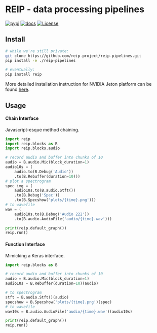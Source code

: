 # REIP - data processing pipelines

[![pypi](https://badge.fury.io/py/reip.svg)](https://pypi.python.org/pypi/reip/)
[![docs](https://readthedocs.org/projects/reip-pipelines/badge/?version=latest)](http://reip-pipelines.readthedocs.io/?badge=latest)
[![License](https://img.shields.io/pypi/l/reip.svg)](https://github.com/reip-project/reip/blob/master/LICENSE.md)
<!-- ![tests](https://github.com/beasteers/pathtrees/actions/workflows/ci.yaml/badge.svg) -->

## Install

```bash
# while we're still private:
git clone https://github.com/reip-project/reip-pipelines.git
pip install -e ./reip-pipelines

# eventually:
pip install reip
```

More detailed installation instruction for NVIDIA Jeton platform can be found [here](Installation.md).

## Usage


#### Chain Interface
Javascript-esque method chaining.
```python
import reip
import reip.blocks as B
import reip.blocks.audio

# record audio and buffer into chunks of 10
audio = B.audio.Mic(block_duration=1)
audio10s = (
    audio.to(B.Debug('Audio'))
    .to(B.Rebuffer(duration=10)))
# plot a spectrogram
spec_img = (
    audio10s.to(B.audio.Stft())
    .to(B.Debug('Spec'))
    .to(B.Specshow('plots/{time}.png')))
# to wavefile
wav = (
    audio10s.to(B.Debug('Audio 222'))
    .to(B.audio.AudioFile('audio/{time}.wav')))

print(reip.default_graph())
reip.run()

```

#### Function Interface
Mimicking a Keras interface.
```python
import reip.blocks as B

# record audio and buffer into chunks of 10
audio = B.audio.Mic(block_duration=1)
audio10s = B.Rebuffer(duration=10)(audio)

# to spectrogram
stft = B.audio.Stft()(audio)
specshow = B.Specshow('plots/{time}.png')(spec)
# to wavefile
wav10s = B.audio.AudioFile('audio/{time}.wav')(audio10s)

print(reip.default_graph())
reip.run()

```

<!-- ## Concepts

### Block
A block is an isolated piece of computation that takes a variable number of inputs and a metadata dictionary (`(*Xs, meta={})`) and returns a variable number of outputs and a metadata dictionary `([X], {})`.

Like Tensorflow, there is a graph definition stage, and a graph execution stage.

All blocks exist as separate threads and pass data in between each other using queues.

These threads can either be run on the current process (the top-level default graph) or on a separate process (a Task).

If they are run in a separate process, the data is serialized using `pyarrow` and is passed to the other process using a Plasma Object Store.

#### Building your own Blocks

```python

class Custom(reip.Block):
    def init(self):
        '''Initialize the block.

        __init__ is called during graph execution.
        This function is for initialization that you
        don't want to have to pickle to send to
        another task.
        '''

    def process(self, *Xs, meta=None):
        '''The main processing code that gets called with
        every input added to the queue.

        For now, it should return a tuple of a list
        (data buffers, e.g. numpy arrays or strings)
        and a dictionary of any metadata you might want
        to pass to the next block.
        '''
        return Xs, meta

    def finish(self):
        '''Any cleanup that you want to do.'''

``` -->


<!-- ### Graph
A collection of blocks that operate together.

Here's how graph contexts work.

```python
import reip

# you always start with a default graph.
top_graph = reip.default_graph()

print(top_graph)
# [~Graph (0 children) ~]

# create some block, it get's automatically
# added to the default graph.
reip.blocks.Debug()

# the block automatically shows up 'o'
print(top_graph)
# [~Graph (1 children)
#     [Block(4363961616): Debug (1 in, 1 out)]~]


# create a nested graph and set as default within
# the context. New blocks will be added  to this
# graph.
with reip.Graph() as g:
    reip.blocks.Csv()
    print(g)
    # [~Graph (1 children)
    #     [Block(5007675152): Csv (1 in, 1 out)]~]

# the graph `g` is added to the top graph. ^-^
print(top_graph)
# [~Graph (2 children)
#     [Block(4363961616): Debug (1 in, 1 out)]
#     [~Graph (1 children)
#         [Block(5007675152): Csv (1 in, 1 out)]~]~]


# create a separate graph (by setting graph=False).
# this will not be added to the top graph.
with reip.Graph(graph=False) as separate_graph:  
    reip.blocks.TarGz()
    print(separate_graph)
    # [~Graph (1 children)
    #     [Block(4687358032): TarGz (1 in, 1 out)]~]

# pass separate_graph into a block.
reip.blocks.Interval(graph=separate_graph)

# it gets added to separate_graph, not the default.
print(separate_graph)
# [~Graph (2 children)
#     [Block(4432609104): TarGz (1 in, 1 out)]
#     [Block(4391746128): Interval (0 in, 1 out)]~]

# separate_graph is not here. x.x
print(top_graph)
# [~Graph (2 children)
#     [Block(4363961616): Debug (1 in, 1 out)]
#     [~Graph (1 children)
#         [Block(5007675152): Csv (1 in, 1 out)]~]~]
```
And you can modify the default without using contexts.
```python
# after exiting the `with` context the previous
# default is set.
assert reip.default_graph() is top_graph

# but you can change the default like this too
separate_graph.as_default()
assert reip.default_graph() is separate_graph

# and reset it back.
separate_graph.restore_previous()
assert reip.default_graph() is top_graph

```

```python


``` -->


<!-- ### Task
A Task is a Graph that executes in a separate process.

All of the same principles of Graphs apply to Tasks. They can be set as the default and blocks will automatically add themselves to it.

```python
import reip

top_graph = reip.default_graph()

with reip.Graph() as g:
    with reip.Task() as t:
        reip.blocks.Csv()
print(top_graph)
# [~Graph (1 children)
#     [~Graph (1 children)
#         [~Task (1 children)
#             [Block(4997015120): Csv (1 in, 1 out)]~]~]~]

```

Currently, Tasks will add to the default graph and not other tasks. This was done because I figured nested processes would get messy, but idk. That may change once we test it. -->


<!-- ## API - out of date, will update

The goal of the API is to provide a simple and easily understandable interface to build out ad-hoc data processing pipelines.

There are two steps to build out a pipeline:
 - graph definition
 - graph execution

```python
import reip
import reip.blocks as B

# graph definition

class C:
    ml_threshold = 0.5
    ml_classes = 'human voice', 'engine', 'dog'


# audio source
audio = B.audio.source(channels=1, sr=48000, chunk=4800)

# audio processors
spl = B.audio.spl(n_fft=8192, duration=1)
ml_emb = B.tflite.stft(filename='/path/to/emb_model.tf')
ml_cls = ml_emb | B.tflite(filename='/path/to/cls_model.tf')

ml_label = ml_cls | B.f(lambda X, meta:
    C.ml_classes[np.argmax(X)]
    if np.any(X > C.ml_threshold)
    else 'unknown')

# graph execution

reip.run(
    # feed audio into each processor and print results
    audio=audio | (
        spl | B.log(),
        ml_emb | B.log(),
        ml_cls | B.log(),
        ml_label | B.log(),
    )
)
```

**NOTE:** I am open to looking into eager execution definitions as well (which is the current trend with things like tensorflow), but I know that tensorflow had to do some hacky things for eager execution to work properly so doing something like that will probably increase the complexity a fair amount. For the time being, anything people want to use eager execution for, they can just use the function block (`B.f(lambda: ...)`). -->




<!-- ### Block Design



Most simply, a block is a class with init code (optional), and a data transformation function.

The transformation function receives:
 - `X` which is the data output of the previous block.
    - type should be a numpy array or an [xarray](http://xarray.pydata.org/en/stable/) - `xarray` is like a numpy array, but you can also encode column information, so you can assign labels to each numpy array column (`laeq`, `lzeq`, etc.) This will make it really easy to write to things like csv.
 - `meta`, which is the accumulated metadata (`dict`) from this run iteration.
    ```python
    {
        'time': time.time(),
        ''
    }
    ```

```python
import json
from reip import Block

class Inspect(Block):
    '''A block that prints out info about the data passed to it.'''
    def __init__(self, message=''):
        self.message = message

    def call(self, X, meta):
        '''Apply some transformation to the data, then return it.

        Arguments:
            X (np.ndarray or xarray.xarray): the data output from
                the previous block.
            meta (dict): the accumulated metadata from this run
                iteration. It should contain keys like:

        Returns:
            X: transformed input data
            meta (dict): the accumulated metadata
        '''
        print(self.message, f'''
        shape: {X.shape},      dtype: {X.dtype}
        mean:  {X.mean():.2f}, std:   {X.std():.2f}
        min:   {X.min():.2f},  max:   {X.max():.2f}
        meta: {json.dumps(meta, indent=2, sort_keys=True)}
        ''')
        return X, meta

``` -->

<!-- #### Block Concepts

Many pipeline implementations have concepts around block classes like:
 - Source: something that produces data (the start of a pipeline)
 - Processor: something that transforms data (the body of the pipeline)
 - Sink: something that consumes data (the end of a pipeline)

But personally, I don't think there is a meaningful distinction between a processor and a sink. Take for example, writing out data to a csv file. That would commonly be thought of as a sink, but that block doesn't have a null output. It should output a file which can then be fed into another block (convert to `.tar.gz`, upload, etc.).

So that leaves us with sources and processors. For the most part they are considered one in the same, however:
 - a processor takes in input and passes on outputs - just think of it as a function that is triggered when new input is passed.
 - a source isn't called in the same way because it doesn't have inputs - it is called once and it controls how often data is sent down the pipeline. -->

<!-- 
## TODO

### Larger Decisions to be Made
 - What do we use for building computational graphs?
    - can we use existing solutions or will they add too much serialization overhead (e.g. nodered is javascript-based and expects JSON serialization which could be unnecessarily slow for numpy arrays)? We could use our own serialization
 - Does that solution manage job queues?
    - Yurii has been talking about using distributed computations? Can we utilize existing cluster management tools to spread the load without adding too much data transmission overhead?

### Block Core
 - ~~ input / output regularization/formatting
 - ~~ chaining
 - ~~ clean subclass override implementation
 - jinja formatting
    - late formatting for values
    - nested variable scopes
    - take unused arguments to use as general variables
 - data buffering/chaining
   - efficient - multiprocessing etc.
 - looping?
 - conditions?

### Audio Blocks
 - ~~ Audio Source
 - ~~ Audio file writer
 - ~~ Audio tflite
 - ~~ SPL
   - ~~ weighting
   - ~~ octave bands
   - what does output look like?

### ML Blocks
 - ~~ Tflite
   - data windowing

### Misc
 - ~~ Interval Source
 - File/glob source
  - one at a time
  - sorting/sampling
 - ~~ Encryption
 - state persistent/tmp
 - CSV
  - how to do column names
 - Tar - or even general compress/dump
 - upload

### Notes
 - `~~` means in progress / partially done?
 - ~~some task~~ means completed -->
